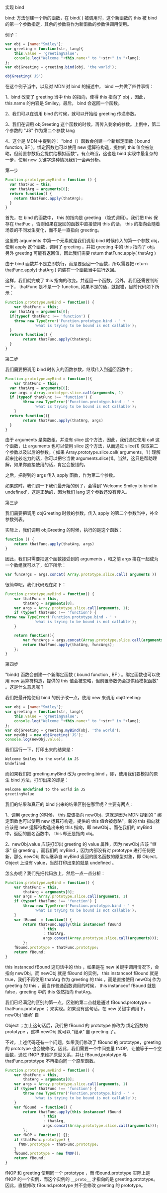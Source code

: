 实现 bind

bind:  方法创建一个新的函数，在 bind( ) 被调用时，这个新函数的 this 被 bind 的第一个参数指定，其余的参数将作为新函数的参数供调用使用。

例子：

```javascript
var obj = {name:"Smiley"};
var greeting = function(str, lang){
    this.value = 'greetingValue';
    console.log("Welcome "+this.name+" to "+str+" in "+lang);
};
var objGreeting = greeting.bind(obj, 'the world'); 

objGreeting('JS')
```

在这个例子当中，以及对 MDN 对 bind  的描述中， bind 一共做了四件事情：

1、bind 改变了 greeting 当中 this 的指向，使得 this 指向了 obj ，因此， this.name 的内容是 Smiley。最后， bind 会返回一个函数。

2、我们可以在调用 bind 的时候，就可以开始给 greeting 传递参数。

3、我们在调用 objGreeting 这个函数的时候，再传入剩余的参数。上例中，第二个参数的 "JS" 作为第二个参数 lang

4、这个是 MDN 中提到的： "bind（）函数会创建一个新绑定函数 ( bound function, BF )。绑定函数也可以使用 new 运算符构造，提供的 this 值会被忽略，但前置参数仍会提供给模拟函数"。有点晦涩，这也是 bind 实现中最复杂的一步，使用 new 关键字这种情况我们一会再分析。

第一步

```javascript
Function.prototype.myBind = function () {
  var thatFuc = this;
  var thatArg = arguments[0];
  return function() {
    return thatFunc.apply(thatArg);
  }
}
```

首先，在 bind 的函数中， this 的指向是 greeting （隐式调用）。我们把 this 保存在 thatFuc ，否则如果在返回的函数中直接使用 this 的话， this 的指向会随着场景的不同发生变化，而不是一直指向 greeting。

这里的 arguments 中第一个元素就是我们调用 bind 时候传入的第一个参数 obj，使用 apply 这个函数，调用了 greeting ，并把 greeting 中的 this 指向了 obj。另外 greeting 可能有返回值，因此我们需要 return  thatFunc.apply( thatArg )

由于 bind 函数并不是立即执行，而是要返回一个函数，所以需要把 return  thatFunc.apply( thatArg )  包装在一个函数当中进行返回。

这样，我们就完成了 this 指向的改变。并返回一个函数。另外，我们还需要判断一下， thatFunc 是不是一个 function, 如果不是的话，就报错，目前代码如下所示：

```javascript
Function.prototype.myBind = function() {
	var thatFunc = this;
  var thatArg = arguments[0];
  if(typeof thatFunc !== 'function') {
    throw new TypeError('Function.prototype.bind - ' +
             'what is trying to be bound is not callable');
  }
  return function() {
		return thatFunc.apply(thatArg);
  }
}
```

第二步

我们需要把调用 bind 时传入的函数参数，继续传入到返回函数中；

```javascript
Function.prototype.myBind = function(){
	var thatFunc = this;
  var thatArg = arguments[0];
  var args = Array.prototype.slice.call(arguments, 1)
  if (typeof thatFunc !== 'function') {
        throw new TypeError('Function.prototype.bind - ' +
             'what is trying to be bound is not callable');
    }
  return function(){
		return thatFunc.apply(thatArg, args)
  }
}
```

由于 arguments 是类数组，并没有 slice 这个方法，因此，我们通过使用 call 这个函数，让 arguments 也可以使用 slice 这个方法，从而通过 slice(1) 获取第二个参数以及以后的参数。( 如果 Array.prototype.slice.call( arguments，1 ) 理解起来比较吃力的话，你可以把它当做 arguments.slice(1)。当然，这只是帮助理解，如果你直接使用的话，肯定会报错的。

之后，把得到的 args 传入 apply 函数，作为第二个参数。

如果这时，我们跑一下我们最开始的例子，会得到’ Welcome Smiley to bind in undefined’，这是正确的，因为我们 lang 这个参数还没有传入。

第三步

我们需要把调用 objGreeting 时候的参数，传入 apply 的第二个参数当中，补全参数列表。

实际上，我们调用 objGreeting 的时候，执行的是这个函数：

```javascript
function () {
	return thatFunc.apply(thatArg, args)
}
```

因此，我们只需要把这个函数接受到的 arguments ，和之前 args 拼在一起成为一个数组就可以了，如下所示：

```javascript
var funcArgs = args.concat( Array.prototype.slice.call( arguments ))
```

很简单吧，我们代码现在如下：

```javascript
Function.prototype.myBind = function() {
    var thatFunc = this,
        thatArg = arguments[0];
    var args = Array.prototype.slice.call(arguments, 1);
    if (typeof thatFunc !== 'function') {
throw new TypeError('Function.prototype.bind - ' +
             'what is trying to be bound is not callable');
    }

    return function(){
    	var funcArgs = args.concat(Array.prototype.slice.call(arguments));
      	return thatFunc.apply(thatArg, funcArgs);
    };
}
```

第四步

"bind()  函数会创建一个新绑定函数 ( bound function , BF ) 。绑定函数也可以使用 new 运算符构造，提供的 this 值会被忽略，但前置参数仍会提供给模拟函数" 。这是什么意思呢？

我们把最开始使用 bind 的例子改一点，使用 new 来调用 objGreeting:

```javascript
var obj = {name:"Smiley"};
var greeting = function(str, lang){
    this.value = 'greetingValue';
    console.log("Welcome "+this.name+" to "+str+" in "+lang);
};
var objGreeting = greeting.myBind(obj, 'the world'); 
var newObj = new objGreeting('JS');
console.log(newObj.value);
```

我们运行一下，打印出来的结果是：

```javascript
Welcome Smiley to the world in JS
Undefined
```

而如果我们把 greeting.myBind  改为  greeting.bind ，即，使用我们要模拟的原生  bind  方法，打印出来的却是：

```javascript
Welcome undefined to the world in JS
greetingValue
```

我们的结果和真正的 bind 出来的结果区别在哪里呢？主要有两点：

1、调用 greeting 的时候， this 应该指向  newObj，这就是因为 MDN 提到的 " 绑定函数也可以使用 new 运算符构造，提供的 this 值会被忽略"。新的 this 指向就应该是 new 运算符构造出来的 this 指向，即 newObj 。而在我们的 myBind 中，返回的匿名函数中， this 却还是指向 obj。

2、newObj.value 应该打印出 greeting 的 value 属性，因为 newObj 应该 "继承" 自 greeting 。而我们的 myBind ，因为内部没有对 prototype 进行任何更新，那么 newObj 默认继承自 myBind 返回的匿名函数的原型对象，即 Object，Object 上没有 value，当然打印出来的就是    undefined  。

怎么办呢？我们先把代码放上，然后一点一点分析：

```javascript
Function.prototype.myBind = function() {
    var thatFunc = this, 
        thatArg = arguments[0];
    var args = Array.prototype.slice.call(arguments, 1)
    if (typeof thatFunc !== 'function') {
        throw new TypeError('Function.prototype.bind - ' +
             'what is trying to be bound is not callable');
    }
    var fBound  = function() {
        return thatFunc.apply(this instanceof fBound
                 ? this
                 : thatArg,
                 args.concat(Array.prototype.slice.call(arguments)));
        };
    fBound.prototype = thatFunc.prototype;
    return fBound;
} 
```

this instanced fBound  这句话中的  this  ，如果是在  new  关键字调用情况下，会指向  newObj，而  newObj  就是 fBound  的实例， this  instanceof  fBound  就是  true，我们不再使用  thatArg 作为  greeting 的  this ，而是直接使用  newObj 作为  greeting  的  this 。而当作普通函数调用的时候， this  instanceof  fBound  就是  false，greeting 中的  this  依然指向  thatArg。

我们已经满足的区别的第一点，区别的第二点就是通过  fBound.prototype = thatFunc.prototype  ；来实现。如果没有这句话，在  new  关键字调用下，newObj '继承' 自   

Object ；加上这句话后，我们把  fBound  的  prototype  修改为  绑定函数的  prototype ，这样  newObj  就可以  "继承" 自  greeting 了。

不过，上述代码还有一个问题，如果我们修改了 fBound 的 prototype，greeting 的  prototype 也会被修改。因此，我们需要一个中间变量 fNOP，让他等于一个空函数，通过 fNOP 来维护原型关系，并让 fBound,prototype 与 thatFunc.prototype 不再指向同一个原型函数。

```javascript
Function.prototype.myBind = function() {
    var thatFunc = this, 
        thatArg = arguments[0];
    var args = Array.prototype.slice.call(arguments, 1)
    if (typeof thatFunc !== 'function') {
        throw new TypeError('Function.prototype.bind - ' +
             'what is trying to be bound is not callable');
    }
    var fBound  = function() {
        return thatFunc.apply(this instanceof fBound
                 ? this
                 : thatArg,
                 args.concat(Array.prototype.slice.call(arguments)));
        };
    var fNOP = function() {};
    if (thatFunc.prototype) {
      fNOP.prototype = thatFunc.prototype; 
    }
    fBound.prototype = new fNOP();
    return fBound;
}
```

 fNOP 和 greeting 使用同一个 prototype ，而  fBound.prototype 实际上是  fNOP 的一个实例，而这个实例的 `__proto__` 才指向的是 greeting.prototype。因此，直接修改  fBound.prototype 并不会修改  greeting 的  prototype。

